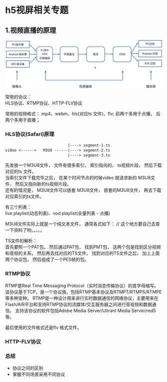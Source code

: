 # h5视屏相关专题

## 1.视频直播的原理
![01](./img/01.png)

常用的协议：                                          
HLS协议、RTMP协议、HTTP-FLV协议

常用的视频格式： mp4、webm、hls(对应ts 文件)、flv;  前两个多用于点播， 后两个多用于直播；                                 

### HLS协议(Safari)原理
```
                            |----> segment-1.ts
video <------>   M3U8 ------|----> segment-2.ts
                            |----> segment-3.ts
```
先发放一个M3U8文件， 文件有很多索引， 索引指向的， ts视频片段， 然后下载对应的ts 文件。                                        
当索引文件下载完毕之后， 在某个时间节点的时候video 就请求新的 M3U8文件， 然后又指向新的ts视频片段。                                         
还有的情况是， M3U8文件可以嵌套 M3U8文件， 嵌套的M3U8文件， 再去下载对应索引的ts文件。

有三个列表：                  
live playlist(动态列表)、vod playlist(全量列表 - 点播)

M3U8文件实际上就是一个纯文本文件， 通常各式如下：
// 这个地方要自己去查一下资料了哟。。。。。

TS文件的解析：                        
首先要照一个PAT包， 然后通过PAT包， 找到PMT包， 这两个包是找到区分视频和音频的关系， 然后再去找对应的TS文件， 找到对应的TS文件之后，
加上上面两个协议包， 然后组成了一个PES帧的包。

### RTMP协议
RTMP是Real Time Messaging Protocol（实时消息传输协议）的首字母缩写。
该协议基于TCP，是一个协议族，包括RTMP基本协议及RTMPT/RTMPS/RTMPE等多种变种。
RTMP是一种设计用来进行实时数据通信的网络协议，主要用来在Flash/AIR平台和支持RTMP协议的流媒体/交互服务器之间进行音视频和数据通信。
支持该协议的软件包括Adobe Media Server/Ultrant Media Server/red5等。

最后使用的文件格式还是flv 格式文件。

### HTTP-FLV协议

### 总结
- 协议之间的区别
- 掌握不同场景采用不同协议